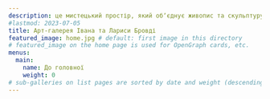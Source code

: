 ```yaml
---
description: це мистецький простір, який обʼєднує живопис та скульптуру. Це місце, де традиція зустрічається з сучасністю. У галереї представлені твори подружжя Бровді. Завітайте, щоб надихнутися! Закарпатська область, Мукачево, Арт-директорка Кароліна Бровді +38(066)305-26-13
#lastmod: 2023-07-05
title: Арт-галерея Івана та Лариси Бровді
featured_image: home.jpg # default: first image in this directory
# featured_image on the home page is used for OpenGraph cards, etc.
menus:
  main:
    name: До головної
    weight: 0
# sub-galleries on list pages are sorted by date and weight (descending)
---
```

